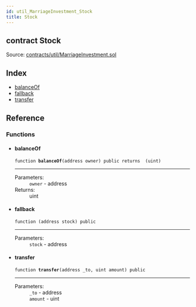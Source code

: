 ```yaml
---
id: util_MarriageInvestment_Stock
title: Stock
---
```


<div class="contract-doc"><div class="contract"><h2 class="contract-header"><span class="contract-kind">contract</span> Stock</h2><div class="source">Source: <a href="https://github.com/FriendlyUser/solidity-smart-contracts//blob/v0.2.0/contracts/util/MarriageInvestment.sol" target="_blank">contracts/util/MarriageInvestment.sol</a></div></div><div class="index"><h2>Index</h2><ul><li><a href="util_MarriageInvestment_Stock.html#balanceOf">balanceOf</a></li><li><a href="util_MarriageInvestment_Stock.html#">fallback</a></li><li><a href="util_MarriageInvestment_Stock.html#transfer">transfer</a></li></ul></div><div class="reference"><h2>Reference</h2><div class="functions"><h3>Functions</h3><ul><li><div class="item function"><span id="balanceOf" class="anchor-marker"></span><h4 class="name">balanceOf</h4><div class="body"><code class="signature">function <strong>balanceOf</strong><span>(address owner) </span><span>public </span><span>returns  (uint) </span></code><hr/><dl><dt><span class="label-parameters">Parameters:</span></dt><dd><div><code>owner</code> - address</div></dd><dt><span class="label-return">Returns:</span></dt><dd>uint</dd></dl></div></div></li><li><div class="item function"><span id="fallback" class="anchor-marker"></span><h4 class="name">fallback</h4><div class="body"><code class="signature">function <strong></strong><span>(address stock) </span><span>public </span></code><hr/><dl><dt><span class="label-parameters">Parameters:</span></dt><dd><div><code>stock</code> - address</div></dd></dl></div></div></li><li><div class="item function"><span id="transfer" class="anchor-marker"></span><h4 class="name">transfer</h4><div class="body"><code class="signature">function <strong>transfer</strong><span>(address _to, uint amount) </span><span>public </span></code><hr/><dl><dt><span class="label-parameters">Parameters:</span></dt><dd><div><code>_to</code> - address</div><div><code>amount</code> - uint</div></dd></dl></div></div></li></ul></div></div></div>
